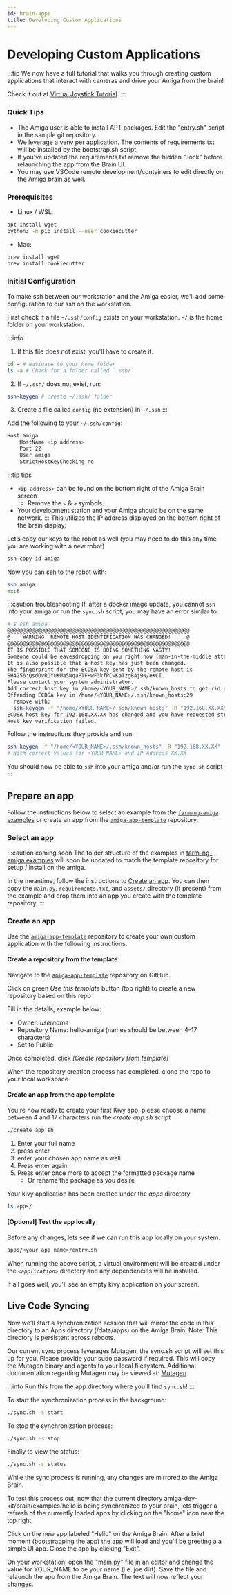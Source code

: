 ```yaml
---
id: brain-apps
title: Developing Custom Applications
---
```


# Developing Custom Applications

:::tip
We now have a full tutorial that walks you through creating custom applications that interact with cameras and drive your Amiga from the brain!

Check it out at [Virtual Joystick Tutorial](./../examples/virtual_joystick/00_overview.md).
:::

### Quick Tips
* The Amiga user is able to install APT packages. Edit the "entry.sh" script in the sample git repository.
* We leverage a venv per application. The contents of requirements.txt will be installed by the bootstrap.sh script.
* If you've updated the requirements.txt remove the hidden ".lock" before relaunching the app from the Brain UI.
* You may use VSCode remote development/containers to edit directly on the Amiga brain as well.


### Prerequisites

- Linux / WSL:
```bash
apt install wget
python3 -m pip install --user cookiecutter
```
- Mac:
```bash
brew install wget
brew install cookiecutter
```

### Initial Configuration
To make ssh between our workstation and the Amiga easier, we'll add some configuration to our ssh on the workstation.

First check if a file `~/.ssh/config` exists on your workstation.
`~/` is the home folder on your workstation.

:::info
1. If this file does not exist, you'll have to create it.

```bash
cd ~ # Navigate to your home folder
ls -a # Check for a folder called `.ssh/`
```
2. If `~/.ssh/` does not exist, run:
```bash
ssh-keygen # create ~/.ssh/ folder
```
3. Create a file called `config` (no extension) in `~/.ssh`
:::

Add the following to your  `~/.ssh/config`:
```bash
Host amiga
    HostName <ip address>
    Port 22
    User amiga
    StrictHostKeyChecking no
```
:::tip tips
- `<ip address>` can be found on the bottom right of the Amiga Brain screen
  - Remove the `<` & `>` symbols.
- Your development station and your Amiga should be on the same network.
:::
This utilizes the IP address displayed on the bottom right of the brain display:

Let’s copy our keys to the robot as well (you may need to do this any time you are working with a new robot)
```bash
ssh-copy-id amiga
```

Now you can ssh to the robot with:
```bash
ssh amiga
exit
```

:::caution troubleshooting
If, after a docker image update, you cannot `ssh` into your amiga or run the `sync.sh` script,
you may have an error similar to:

```bash
# $ ssh amiga
@@@@@@@@@@@@@@@@@@@@@@@@@@@@@@@@@@@@@@@@@@@@@@@@@@@@@@@@@@@
@    WARNING: REMOTE HOST IDENTIFICATION HAS CHANGED!     @
@@@@@@@@@@@@@@@@@@@@@@@@@@@@@@@@@@@@@@@@@@@@@@@@@@@@@@@@@@@
IT IS POSSIBLE THAT SOMEONE IS DOING SOMETHING NASTY!
Someone could be eavesdropping on you right now (man-in-the-middle attack)!
It is also possible that a host key has just been changed.
The fingerprint for the ECDSA key sent by the remote host is
SHA256:QsdOvROYuKMa5NqaPTFHwF3kfPCwKaTzgBAj9N/eKCI.
Please contact your system administrator.
Add correct host key in /home/<YOUR_NAME>/.ssh/known_hosts to get rid of this message.
Offending ECDSA key in /home/<YOUR_NAME>/.ssh/known_hosts:29
  remove with:
  ssh-keygen -f "/home/<YOUR_NAME>/.ssh/known_hosts" -R "192.168.XX.XX"
ECDSA host key for 192.168.XX.XX has changed and you have requested strict checking.
Host key verification failed.
```

Follow the instructions they provide and run:
```bash
ssh-keygen -f "/home/<YOUR_NAME>/.ssh/known_hosts" -R "192.168.XX.XX"
# With correct values for <YOUR_NAME> and IP Address XX.XX
```

You should now be able to `ssh` into your amiga and/or run the `sync.sh` script
:::

## Prepare an app

Follow the instructions below to select an example from the [`farm-ng-amiga` examples](https://github.com/farm-ng/farm-ng-amiga/tree/main/py/examples) or create an app from the [`amiga-app-template`](https://github.com/farm-ng/amiga-app-template) repository.

### Select an app

:::caution coming soon
The folder structure of the examples in [farm-ng-amiga examples](https://github.com/farm-ng/farm-ng-amiga/tree/main/py/examples) will soon be updated to match
the template repository for setup / install on the amiga.

In the meantime, follow the instructions to [Create an app](#create-an-app).
You can then copy the `main.py`, `requirements.txt`, and `assets/` directory (if present)
from the example and drop them into an app you create with the template repository.
:::

### Create an app

Use the [`amiga-app-template`](https://github.com/farm-ng/amiga-app-template) repository to create your own custom application with the following instructions.

#### Create a repository from the template

Navigate to the [`amiga-app-template`](https://github.com/farm-ng/amiga-app-template) repository on GitHub.

Click on green *Use this template* button (top right) to create a new repository based on this repo

Fill in the details, example below:
* Owner: *username*
* Repository Name: hello-amiga (names should be between 4-17 characters)
* Set to Public

Once completed, click *[Create repository from template]*

When the repository creation process has completed, clone the repo to your local workspace

#### Create an app from the app template

You're now ready to create your first Kivy app, please choose a name between 4 and 17 characters run the *create app.sh* script
```bash
./create_app.sh
```

1. Enter your full name
2. press enter
3. enter your chosen app name as well.
4. Press enter again
5. Press enter once more to accept the formatted package name
    - Or rename the package as you desire

Your kivy application has been created under the *apps* directory
```bash
ls apps/
```
#### [Optional] Test the app locally

Before any changes, lets see if we can run this app locally on your system.
```bash
apps/<your app name>/entry.sh
```

When running the above script, a virtual environment will be created under the *`<application>`* directory and any dependencies will be installed.

If all goes well, you'll see an empty kivy application on your screen.


## Live Code Syncing

Now we'll start a synchronization session that will mirror the code in this directory to an Apps directory (/data/apps) on the Amiga Brain. Note: This directory is persistent across reboots.

Our current sync process leverages Mutagen, the sync.sh script will set this up for you. Please provide your sudo password if required. This will copy the Mutagen binary and agents to your local filesystem.
Additional documentation regarding Mutagen may be viewed at: [Mutagen](https://mutagen.io/documentation/introduction).

:::info
Run this from the app directory where you'll find `sync.sh`!
:::

To start the synchronization process in the background:
```bash
./sync.sh -s start
```

To stop the synchronization process:
```bash
./sync.sh -s stop
```

Finally to view the status:
```bash
./sync.sh -s status
```

While the sync process is running, any changes are mirrored to the Amiga Brain.

To test this process out, now that the current directory amiga-dev-kit/brain/examples/hello is being synchronized to your brain, lets trigger a refresh of the currently loaded apps by clicking on the "home" icon near the top right.

Click on the new app labeled "Hello" on the Amiga Brain. After a brief moment (bootstrapping the app) the app will load and you'll be greeting a a simple UI app. Close the app by clicking "Exit".

On your workstation, open the "main.py" file in an editor and change the value for YOUR_NAME to be your name (i.e. joe dirt). Save the file and relaunch the app from the Amiga Brain. The text will now reflect your changes.
